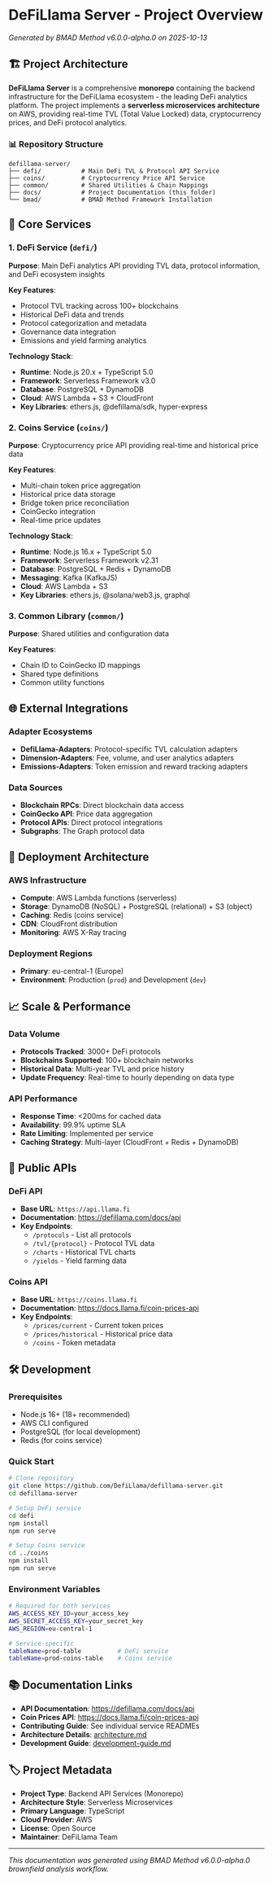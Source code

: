 # DeFiLlama Server - Project Overview

*Generated by BMAD Method v6.0.0-alpha.0 on 2025-10-13*

## 🏗️ Project Architecture

**DeFiLlama Server** is a comprehensive **monorepo** containing the backend infrastructure for the DeFiLlama ecosystem - the leading DeFi analytics platform. The project implements a **serverless microservices architecture** on AWS, providing real-time TVL (Total Value Locked) data, cryptocurrency prices, and DeFi protocol analytics.

### 📊 Repository Structure

```
defillama-server/
├── defi/           # Main DeFi TVL & Protocol API Service
├── coins/          # Cryptocurrency Price API Service  
├── common/         # Shared Utilities & Chain Mappings
├── docs/           # Project Documentation (this folder)
└── bmad/           # BMAD Method Framework Installation
```

## 🎯 Core Services

### 1. DeFi Service (`defi/`)
**Purpose**: Main DeFi analytics API providing TVL data, protocol information, and DeFi ecosystem insights

**Key Features**:
- Protocol TVL tracking across 100+ blockchains
- Historical DeFi data and trends
- Protocol categorization and metadata
- Governance data integration
- Emissions and yield farming analytics

**Technology Stack**:
- **Runtime**: Node.js 20.x + TypeScript 5.0
- **Framework**: Serverless Framework v3.0
- **Database**: PostgreSQL + DynamoDB
- **Cloud**: AWS Lambda + S3 + CloudFront
- **Key Libraries**: ethers.js, @defillama/sdk, hyper-express

### 2. Coins Service (`coins/`)
**Purpose**: Cryptocurrency price API providing real-time and historical price data

**Key Features**:
- Multi-chain token price aggregation
- Historical price data storage
- Bridge token price reconciliation
- CoinGecko integration
- Real-time price updates

**Technology Stack**:
- **Runtime**: Node.js 16.x + TypeScript 5.0
- **Framework**: Serverless Framework v2.31
- **Database**: PostgreSQL + Redis + DynamoDB
- **Messaging**: Kafka (KafkaJS)
- **Cloud**: AWS Lambda + S3
- **Key Libraries**: ethers.js, @solana/web3.js, graphql

### 3. Common Library (`common/`)
**Purpose**: Shared utilities and configuration data

**Key Features**:
- Chain ID to CoinGecko ID mappings
- Shared type definitions
- Common utility functions

## 🌐 External Integrations

### Adapter Ecosystems
- **DefiLlama-Adapters**: Protocol-specific TVL calculation adapters
- **Dimension-Adapters**: Fee, volume, and user analytics adapters  
- **Emissions-Adapters**: Token emission and reward tracking adapters

### Data Sources
- **Blockchain RPCs**: Direct blockchain data access
- **CoinGecko API**: Price data aggregation
- **Protocol APIs**: Direct protocol integrations
- **Subgraphs**: The Graph protocol data

## 🚀 Deployment Architecture

### AWS Infrastructure
- **Compute**: AWS Lambda functions (serverless)
- **Storage**: DynamoDB (NoSQL) + PostgreSQL (relational) + S3 (object)
- **Caching**: Redis (coins service)
- **CDN**: CloudFront distribution
- **Monitoring**: AWS X-Ray tracing

### Deployment Regions
- **Primary**: eu-central-1 (Europe)
- **Environment**: Production (`prod`) and Development (`dev`)

## 📈 Scale & Performance

### Data Volume
- **Protocols Tracked**: 3000+ DeFi protocols
- **Blockchains Supported**: 100+ blockchain networks
- **Historical Data**: Multi-year TVL and price history
- **Update Frequency**: Real-time to hourly depending on data type

### API Performance
- **Response Time**: <200ms for cached data
- **Availability**: 99.9% uptime SLA
- **Rate Limiting**: Implemented per service
- **Caching Strategy**: Multi-layer (CloudFront + Redis + DynamoDB)

## 🔗 Public APIs

### DeFi API
- **Base URL**: `https://api.llama.fi`
- **Documentation**: https://defillama.com/docs/api
- **Key Endpoints**:
  - `/protocols` - List all protocols
  - `/tvl/{protocol}` - Protocol TVL data
  - `/charts` - Historical TVL charts
  - `/yields` - Yield farming data

### Coins API  
- **Base URL**: `https://coins.llama.fi`
- **Documentation**: https://docs.llama.fi/coin-prices-api
- **Key Endpoints**:
  - `/prices/current` - Current token prices
  - `/prices/historical` - Historical price data
  - `/coins` - Token metadata

## 🛠️ Development

### Prerequisites
- Node.js 16+ (18+ recommended)
- AWS CLI configured
- PostgreSQL (for local development)
- Redis (for coins service)

### Quick Start
```bash
# Clone repository
git clone https://github.com/DefiLlama/defillama-server.git
cd defillama-server

# Setup DeFi service
cd defi
npm install
npm run serve

# Setup Coins service  
cd ../coins
npm install
npm run serve
```

### Environment Variables
```bash
# Required for both services
AWS_ACCESS_KEY_ID=your_access_key
AWS_SECRET_ACCESS_KEY=your_secret_key
AWS_REGION=eu-central-1

# Service-specific
tableName=prod-table          # DeFi service
tableName=prod-coins-table    # Coins service
```

## 📚 Documentation Links

- **API Documentation**: https://defillama.com/docs/api
- **Coin Prices API**: https://docs.llama.fi/coin-prices-api
- **Contributing Guide**: See individual service READMEs
- **Architecture Details**: [architecture.md](./architecture.md)
- **Development Guide**: [development-guide.md](./development-guide.md)

## 🏷️ Project Metadata

- **Project Type**: Backend API Services (Monorepo)
- **Architecture Style**: Serverless Microservices
- **Primary Language**: TypeScript
- **Cloud Provider**: AWS
- **License**: Open Source
- **Maintainer**: DeFiLlama Team

---

*This documentation was generated using BMAD Method v6.0.0-alpha.0 brownfield analysis workflow.*
